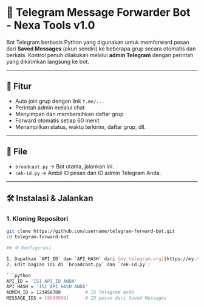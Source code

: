 # 🤖 Telegram Message Forwarder Bot - Nexa Tools v1.0

Bot Telegram berbasis Python yang digunakan untuk memforward pesan dari **Saved Messages** (akun sendiri) ke beberapa grup secara otomatis dan berkala. Kontrol penuh dilakukan melalui **admin Telegram** dengan perintah yang dikirimkan langsung ke bot.

---

## 🚀 Fitur
- Auto join grup dengan link `t.me/...`
- Perintah admin melalui chat
- Menyimpan dan membersihkan daftar grup
- Forward otomatis setiap 60 menit
- Menampilkan status, waktu terkirim, daftar grup, dll.

---

## 🧩 File
- `broadcast.py` → Bot utama, jalankan ini.
- `cek-id.py` → Ambil ID pesan dan ID admin Telegram Anda.

---

## 🛠️ Instalasi & Jalankan

### 1. Kloning Repositori
```bash
git clone https://github.com/username/telegram-forward-bot.git
cd telegram-forward-bot

## ⚙️ Konfigurasi

1. Dapatkan `API_ID` dan `API_HASH` dari [my.telegram.org](https://my.telegram.org)
2. Edit bagian ini di `broadcast.py` dan `cek-id.py`:

```python
API_ID = 'ISI API_ID ANDA'
API_HASH = 'ISI API_HASH ANDA'
ADMIN_ID = 123456789         # ID Telegram Anda
MESSAGE_IDS = [9999999]      # ID pesan dari Saved Messages

